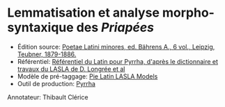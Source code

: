 Lemmatisation et analyse morpho-syntaxique des *Priapées*
=========================================================

- Édition source: [Poetae Latini minores, ed. Bährens A., 6 vol., Leipzig, Teubner, 1879-1886.](https://github.com/lascivaroma/priapeia)
- Référentiel: [Référentiel du Latin pour Pyrrha, d'après le dictionnaire et travaux du LASLA de D. Longrée et al](https://lascivaroma.github.io/forcellini-lemmas/index.html)
- Modèle de pré-taggage: [Pie Latin LASLA Models](https://github.com/PonteIneptique/latin-lasla-models)
- Outil de production: [Pyrrha](https://dh.chartes.psl.eu/pyrrha/)

Annotateur: Thibault Clérice
